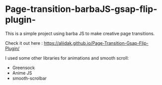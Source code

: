 # Page-transition-barbaJS-gsap-flip-plugin-

This is a simple project using barba JS to make creative page transitions.

Check it out here : https://aliidak.github.io/Page-Transition-Gsap-Flip-Plugin/

I used some other libraries for animations and smooth scroll:

- Greensock
- Anime JS
- smooth-scrolbar
